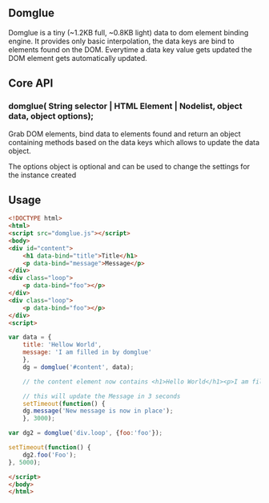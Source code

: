 ## Domglue

Domglue is a tiny (~1.2KB full, ~0.8KB light) data to dom element binding engine. It provides only basic interpolation, the data keys are bind to elements found on the DOM. Everytime a data key value gets updated the DOM element gets automatically updated.

## Core API

### domglue( String selector | HTML Element | Nodelist, object data, object options);

Grab DOM elements, bind data to elements found and return an object containing methods based on the data keys which allows to update the data object.

The options object is optional and can be used to change the settings for the instance created

## Usage

```html
<!DOCTYPE html>
<html>
<script src="domglue.js"></script>
<body>
<div id="content">
    <h1 data-bind="title">Title</h1>
    <p data-bind="message">Message</p>
</div>
<div class="loop">
    <p data-bind="foo"></p>
</div>
<div class="loop">
    <p data-bind="foo"></p>
</div>
<script>
```

```javascript
var data = {
	title: 'Hellow World',
	message: 'I am filled in by domglue'
    },
    dg = domglue('#content', data); 

    // the content element now contains <h1>Hello World</h1><p>I am filled in by domglue</p>

    // this will update the Message in 3 seconds
    setTimeout(function() {
	dg.message('New message is now in place');
    }, 3000);

var dg2 = domglue('div.loop', {foo:'foo'});

setTimeout(function() {
    dg2.foo('Foo');
}, 5000);


```

```html
</script>
</body>
</html>
```
